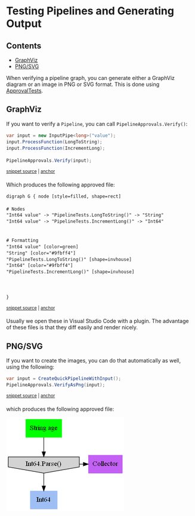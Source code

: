 <!--
GENERATED FILE - DO NOT EDIT
This file was generated by [MarkdownSnippets](https://github.com/SimonCropp/MarkdownSnippets).
Source File: /docs/mdsource/TestingPipelines.source.md
To change this file edit the source file and then run MarkdownSnippets.
-->

# Testing Pipelines and Generating Output

<!-- toc -->
## Contents

  * [GraphViz](#graphviz)
  * [PNG/SVG](#pngsvg)<!-- endToc -->

When verifying a pipeline graph, you can generate either a GraphViz diagram or an image in PNG or SVG format. This is done using [ApprovalTests](https://github.com/approvals/approvaltests.net).

## GraphViz

If you want to verify a `Pipeline`, you can call `PipelineApprovals.Verify()`:

<!-- snippet: graphviz_approval -->
<a id='snippet-graphviz_approval'></a>
```cs
var input = new InputPipe<long>("value");
input.ProcessFunction(LongToString);
input.ProcessFunction(IncrementLong);

PipelineApprovals.Verify(input);
```
<sup><a href='/Refactoring.Pipelines.Test/PipelineTests.cs#L139-L145' title='File snippet `graphviz_approval` was extracted from'>snippet source</a> | <a href='#snippet-graphviz_approval' title='Navigate to start of snippet `graphviz_approval`'>anchor</a></sup>
<!-- endSnippet -->

Which produces the following approved file:

<!-- snippet: _approvals/PipelineTests.SplitInput.approved.txt -->
<a id='snippet-_approvals/PipelineTests.SplitInput.approved.txt'></a>
```txt
digraph G { node [style=filled, shape=rect]

# Nodes
"Int64 value" -> "PipelineTests.LongToString()" -> "String"
"Int64 value" -> "PipelineTests.IncrementLong()" -> "Int64"


# Formatting
"Int64 value" [color=green]
"String" [color="#9fbff4"]
"PipelineTests.LongToString()" [shape=invhouse]
"Int64" [color="#9fbff4"]
"PipelineTests.IncrementLong()" [shape=invhouse]



}
```
<sup><a href='/Refactoring.Pipelines.Test/_approvals/PipelineTests.SplitInput.approved.txt#L1-L17' title='File snippet `_approvals/PipelineTests.SplitInput.approved.txt` was extracted from'>snippet source</a> | <a href='#snippet-_approvals/PipelineTests.SplitInput.approved.txt' title='Navigate to start of snippet `_approvals/PipelineTests.SplitInput.approved.txt`'>anchor</a></sup>
<!-- endSnippet -->


Usually we open these in Visual Studio Code with a plugin. The advantage of these files is that they diff easily and render nicely.

## PNG/SVG

If you want to create the images, you can do that automatically as well, using the following:

<!-- snippet: graphviz_png_approval -->
<a id='snippet-graphviz_png_approval'></a>
```cs
var input = CreateQuickPipelineWithInput();
PipelineApprovals.VerifyAsPng(input);
```
<sup><a href='/Refactoring.Pipelines.Test/PipelineTests.cs#L46-L49' title='File snippet `graphviz_png_approval` was extracted from'>snippet source</a> | <a href='#snippet-graphviz_png_approval' title='Navigate to start of snippet `graphviz_png_approval`'>anchor</a></sup>
<!-- endSnippet -->

which produces the following approved file:

![GraphViz of Pipeline in PNG format](/Refactoring.Pipelines.Test/_approvals/PipelineTests.TestPng.approved.png)
